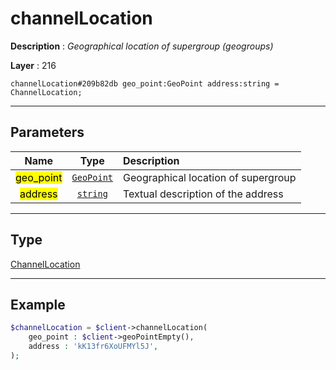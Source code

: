 # channelLocation

**Description** : *Geographical location of supergroup \(geogroups\)*

**Layer** : 216

```tl
channelLocation#209b82db geo_point:GeoPoint address:string = ChannelLocation;
```

---

## Parameters

| Name | Type | Description |
| :---: | :---: | :--- |
| <mark>geo_point</mark> | [`GeoPoint`](type/GeoPoint) | Geographical location of supergroup |
| <mark>address</mark> | [`string`](type/string) | Textual description of the address |

---

## Type

[ChannelLocation](type/ChannelLocation)

---

## Example

```php
$channelLocation = $client->channelLocation(
	geo_point : $client->geoPointEmpty(),
	address : 'kK13fr6XoUFMYl5J',
);
```